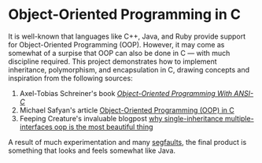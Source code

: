 # Object-Oriented Programming in C

It is well-known that languages like C++, Java, and Ruby provide support for
Object-Oriented Programming (OOP). However, it may come as somewhat of a surpise
that OOP can also be done in C &mdash; with much discipline required. This
project demonstrates how to implement inheritance, polymorphism, and
encapsulation in C, drawing concepts and inspiration from the following sources:

1. Axel-Tobias Schreiner's book [_Object-Oriented Programming With ANSI-C_]
2. Michael Safyan's article [Object-Oriented Programming (OOP) in C]
3. Feeping Creature's invaluable blogpost [why single-inheritance
   multiple-interfaces oop is the most beautiful thing]

A result of much experimentation and many [segfaults], the final product is
something that looks and feels somewhat like Java.

<!------------------------------------------------------------------------------
  Links
------------------------------------------------------------------------------->
[_Object-Oriented Programming With ANSI-C_]: https://www.cs.rit.edu/~ats/books/ooc.pdf
[Object-Oriented Programming (OOP) in C]: https://www.codementor.io/@michaelsafyan/object-oriented-programming-in-c-du1081gw2
[segfaults]: https://en.wikipedia.org/wiki/Segmentation_fault
[why single-inheritance multiple-interfaces oop is the most beautiful thing]: https://feepingcreature.github.io/oop.html
